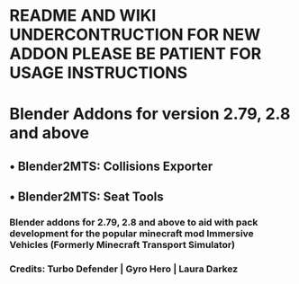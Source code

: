 # README AND WIKI UNDERCONTRUCTION FOR NEW ADDON PLEASE BE PATIENT FOR USAGE INSTRUCTIONS

# Blender Addons for version 2.79, 2.8 and above
## • Blender2MTS: Collisions Exporter
## • Blender2MTS: Seat Tools

### Blender addons for 2.79, 2.8 and above to aid with pack development for the popular minecraft mod Immersive Vehicles (Formerly Minecraft Transport Simulator)

### Credits: Turbo Defender | Gyro Hero | Laura Darkez
